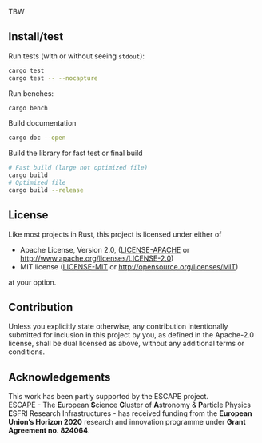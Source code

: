 
TBW

## Install/test

Run tests (with or without seeing `stdout`):
```bash
cargo test
cargo test -- --nocapture
```
Run benches:
```bash
cargo bench
```
Build documentation
```bash
cargo doc --open
```

Build the library for fast test or final build
```bash
# Fast build (large not optimized file) 
cargo build
# Optimized file
cargo build --release
```


## License

Like most projects in Rust, this project is licensed under either of

* Apache License, Version 2.0, ([LICENSE-APACHE](LICENSE-APACHE) or
  http://www.apache.org/licenses/LICENSE-2.0)
* MIT license ([LICENSE-MIT](LICENSE-MIT) or
  http://opensource.org/licenses/MIT)

at your option.


## Contribution

Unless you explicitly state otherwise, any contribution intentionally submitted
for inclusion in this project by you, as defined in the Apache-2.0 license,
shall be dual licensed as above, without any additional terms or conditions.


## Acknowledgements

This work has been partly supported by the ESCAPE project.  
ESCAPE - The **E**uropean **S**cience **C**luster of **A**stronomy & **P**article Physics **E**SFRI Research Infrastructures -
has received funding from the **European Union’s Horizon 2020** research and innovation programme under **Grant Agreement no. 824064**.

